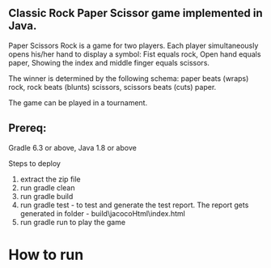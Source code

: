 ## Classic Rock Paper Scissor game implemented in Java.


Paper Scissors Rock is a game for two players. Each player simultaneously opens his/her hand to display a symbol:
    Fist equals rock,
    Open hand equals paper,
    Showing the index and middle finger equals scissors.

The winner is determined by the following schema:
    paper beats (wraps) rock,
    rock beats (blunts) scissors,
    scissors beats (cuts) paper.


The game can be played in a tournament. 

## Prereq:

Gradle 6.3 or above, 
Java 1.8 or above


Steps to deploy

 1) extract the zip file
 2) run gradle clean
 3) run gradle build
 4) run gradle test - to test and generate the test report. The report gets generated in folder - build\jacocoHtml\index.html
 5) run gradle run to play the game


# How to run

